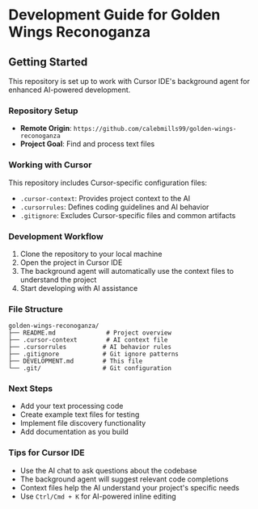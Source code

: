 # Development Guide for Golden Wings Reconoganza

## Getting Started

This repository is set up to work with Cursor IDE's background agent for enhanced AI-powered development.

### Repository Setup
- **Remote Origin**: `https://github.com/calebmills99/golden-wings-reconoganza`
- **Project Goal**: Find and process text files

### Working with Cursor
This repository includes Cursor-specific configuration files:
- `.cursor-context`: Provides project context to the AI
- `.cursorrules`: Defines coding guidelines and AI behavior
- `.gitignore`: Excludes Cursor-specific files and common artifacts

### Development Workflow
1. Clone the repository to your local machine
2. Open the project in Cursor IDE
3. The background agent will automatically use the context files to understand the project
4. Start developing with AI assistance

### File Structure
```
golden-wings-reconoganza/
├── README.md              # Project overview
├── .cursor-context        # AI context file
├── .cursorrules          # AI behavior rules  
├── .gitignore            # Git ignore patterns
├── DEVELOPMENT.md        # This file
└── .git/                 # Git configuration
```

### Next Steps
- Add your text processing code
- Create example text files for testing
- Implement file discovery functionality
- Add documentation as you build

### Tips for Cursor IDE
- Use the AI chat to ask questions about the codebase
- The background agent will suggest relevant code completions
- Context files help the AI understand your project's specific needs
- Use `Ctrl/Cmd + K` for AI-powered inline editing